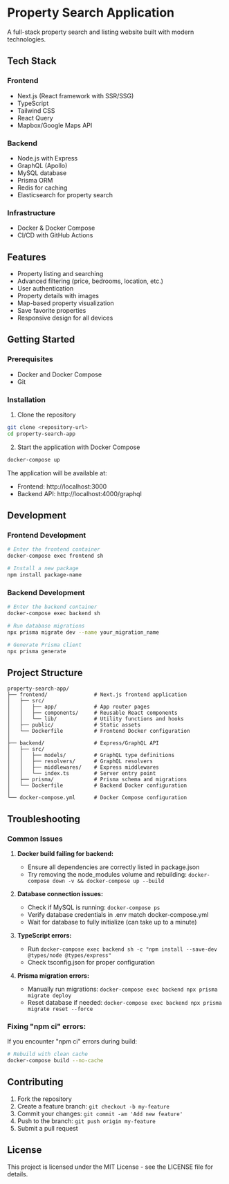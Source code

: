 # Property Search Application

A full-stack property search and listing website built with modern technologies.

## Tech Stack

### Frontend
- Next.js (React framework with SSR/SSG)
- TypeScript
- Tailwind CSS
- React Query
- Mapbox/Google Maps API

### Backend
- Node.js with Express
- GraphQL (Apollo)
- MySQL database
- Prisma ORM
- Redis for caching
- Elasticsearch for property search

### Infrastructure
- Docker & Docker Compose
- CI/CD with GitHub Actions

## Features

- Property listing and searching
- Advanced filtering (price, bedrooms, location, etc.)
- User authentication
- Property details with images
- Map-based property visualization
- Save favorite properties
- Responsive design for all devices

## Getting Started

### Prerequisites

- Docker and Docker Compose
- Git

### Installation

1. Clone the repository
```bash
git clone <repository-url>
cd property-search-app
```

2. Start the application with Docker Compose
```bash
docker-compose up
```

The application will be available at:
- Frontend: http://localhost:3000
- Backend API: http://localhost:4000/graphql

## Development

### Frontend Development

```bash
# Enter the frontend container
docker-compose exec frontend sh

# Install a new package
npm install package-name
```

### Backend Development

```bash
# Enter the backend container
docker-compose exec backend sh

# Run database migrations
npx prisma migrate dev --name your_migration_name

# Generate Prisma client
npx prisma generate
```

## Project Structure

```
property-search-app/
├── frontend/               # Next.js frontend application
│   ├── src/
│   │   ├── app/            # App router pages
│   │   ├── components/     # Reusable React components
│   │   └── lib/            # Utility functions and hooks
│   ├── public/             # Static assets
│   └── Dockerfile          # Frontend Docker configuration
│
├── backend/                # Express/GraphQL API
│   ├── src/
│   │   ├── models/         # GraphQL type definitions
│   │   ├── resolvers/      # GraphQL resolvers
│   │   ├── middlewares/    # Express middlewares
│   │   └── index.ts        # Server entry point
│   ├── prisma/             # Prisma schema and migrations
│   └── Dockerfile          # Backend Docker configuration
│
└── docker-compose.yml      # Docker Compose configuration
```

## Troubleshooting

### Common Issues

1. **Docker build failing for backend:**
   - Ensure all dependencies are correctly listed in package.json
   - Try removing the node_modules volume and rebuilding: `docker-compose down -v && docker-compose up --build`

2. **Database connection issues:**
   - Check if MySQL is running: `docker-compose ps`
   - Verify database credentials in .env match docker-compose.yml
   - Wait for database to fully initialize (can take up to a minute)

3. **TypeScript errors:**
   - Run `docker-compose exec backend sh -c "npm install --save-dev @types/node @types/express"`
   - Check tsconfig.json for proper configuration

4. **Prisma migration errors:**
   - Manually run migrations: `docker-compose exec backend npx prisma migrate deploy`
   - Reset database if needed: `docker-compose exec backend npx prisma migrate reset --force`

### Fixing "npm ci" errors:
If you encounter "npm ci" errors during build:

```bash
# Rebuild with clean cache
docker-compose build --no-cache
```

## Contributing

1. Fork the repository
2. Create a feature branch: `git checkout -b my-feature`
3. Commit your changes: `git commit -am 'Add new feature'`
4. Push to the branch: `git push origin my-feature`
5. Submit a pull request

## License

This project is licensed under the MIT License - see the LICENSE file for details.
